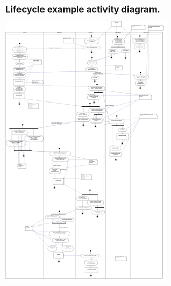 # Lifecycle example activity diagram.

![Life cycle activity](https://github.com/development-team/2/raw/master/doc/design-specification/uml/images/LifecycleActivity.png)